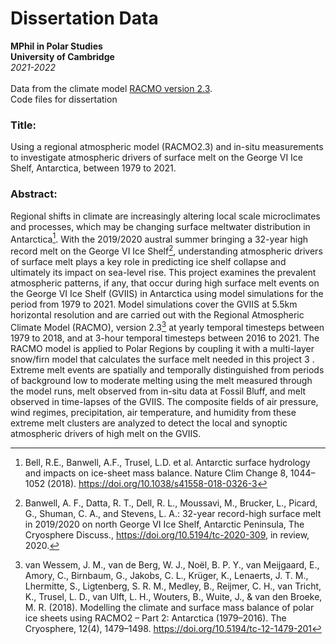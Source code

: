 # Dissertation Data<br /> 
__MPhil in Polar Studies__ <br />
__University of Cambridge__<br />
<em>2021-2022</em><br /><br />
Data from the climate model [RACMO version 2.3](https://www.projects.science.uu.nl/iceclimate/models/racmo.php). <br />
Code files for dissertation

### Title: 

Using a regional atmospheric model (RACMO2.3) and in-situ measurements to investigate atmospheric drivers of surface melt on the George VI Ice Shelf, Antarctica, between 1979 to 2021.

### Abstract: 

Regional shifts in climate are increasingly altering local scale microclimates and processes, which may be changing surface meltwater distribution in Antarctica[^1]. With the 2019/2020 austral summer bringing a 32-year high record melt on the George VI Ice Shelf[^2], understanding atmospheric drivers of surface melt plays a key role in predicting ice shelf collapse and ultimately its impact on sea-level rise. This project examines the prevalent atmospheric patterns, if any, that occur during high surface melt events on the George VI Ice Shelf (GVIIS) in Antarctica using model simulations for the period from 1979 to 2021. Model simulations cover the GVIIS at 5.5km horizontal resolution and are carried out with the Regional Atmospheric Climate Model (RACMO), version 2.3[^3] at yearly temporal timesteps between 1979 to 2018, and at 3-hour temporal timesteps between 2016 to 2021. The RACMO model is applied to Polar Regions by coupling it with a multi-layer snow/firn model that calculates the surface melt needed in this project 3 . Extreme melt events are spatially and temporally distinguished from periods of background low to moderate melting using the melt measured through the model runs, melt observed from in-situ data at Fossil Bluff, and melt observed in time-lapses of the GVIIS. The composite fields of air pressure, wind regimes, precipitation, air temperature, and humidity from these extreme melt clusters are analyzed to detect the local and synoptic atmospheric drivers of high melt on the GVIIS. 

[^1]: Bell, R.E., Banwell, A.F., Trusel, L.D. et al. Antarctic surface hydrology and impacts on ice-sheet mass balance. Nature Clim Change 8, 1044–1052 (2018). https://doi.org/10.1038/s41558-018-0326-3
[^2]: Banwell, A. F., Datta, R. T., Dell, R. L., Moussavi, M., Brucker, L., Picard, G., Shuman, C. A., and Stevens, L. A.: 32-year record-high surface melt in 2019/2020 on north George VI Ice Shelf, Antarctic Peninsula, The Cryosphere Discuss., https://doi.org/10.5194/tc-2020-309, in review, 2020.
[^3]: van Wessem, J. M., van de Berg, W. J., Noël, B. P. Y., van Meijgaard, E., Amory, C., Birnbaum, G., Jakobs, C. L., Krüger, K., Lenaerts, J. T. M., Lhermitte, S., Ligtenberg, S. R. M., Medley, B., Reijmer, C. H., van Tricht, K., Trusel, L. D., van Ulft, L. H., Wouters, B., Wuite, J., & van den Broeke, M. R. (2018). Modelling the climate and surface 
mass balance of polar ice sheets using RACMO2 – Part 2: Antarctica (1979–2016). The Cryosphere, 12(4), 1479–1498. https://doi.org/10.5194/tc-12-1479-201

